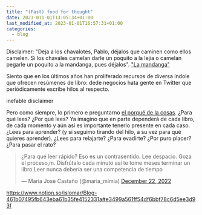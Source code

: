 ```yaml
---
title: "(Fast) food for thought"
date: 2023-011-01T13:05:34+01:00
last_modified_at: 2023-01-01T16:57:31+01:00
categories:
  - blog
---
```


Disclaimer: "Deja a los chavalotes, Pablo, déjalos que caminen como ellos camelen. Si los chavales camelan darle un poquito a la lejía o camelan pegarle un poquito a la mandanga, pues déjalos". ["La mandanga"](https://www.youtube.com/watch?v=WosrUnjb2UQ)

Siento que en los últimos años han proliferado recursos de diversa índole que ofrecen resúmenes de libro: dede negocios hata gente en Twitter que periódicamente escribe hilos al respecto.

inefable disclaimer

Pero como siempre, lo primero e preguntarno [el porqué de la cosas](https://www.anagrama-ed.es/libro/narrativas-hispanicas/el-porque-de-las-cosas/9788433909640/NH_154). ¿Para qué lees? ¿Por qué lees? Ya imagino que en parte dependerá de cada libro, de cada momento y aún así es importante tenerlo presente en cada caso. ¿Lees para aprender? (y si seguimo tirando del hilo, a su vez para qué quieres aprender). ¿Lees para relajarte? ¿Para evadirte? ¿Por puro placer? ¿Para pasar el rato?

<blockquote class="twitter-tweet"><p lang="es" dir="ltr">¿Para qué leer rápido? Eso es un contrasentido. Lee despacio. Goza el proceso,m. Disfrútalo cada minuto así te tome meses terminar un libro.Leer nunca debería ser una competencia de tiempo</p>&mdash; Maria Jose Castaño (@maria_mimia) <a href="https://twitter.com/maria_mimia/status/1606044105250951195?ref_src=twsrc%5Etfw">December 22, 2022</a></blockquote> <script async src="https://platform.twitter.com/widgets.js" charset="utf-8"></script>


https://www.notion.so/islomar/Blog-461b07495fb643eba61b35fe4152331a#e3499a561ff54df6bbf78c6d5ee3d93f